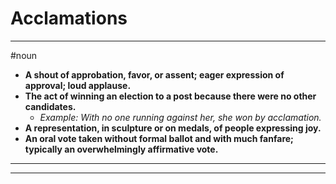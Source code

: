 # Acclamations
---
#noun
- **A shout of approbation, favor, or assent; eager expression of approval; loud applause.**
- **The act of winning an election to a post because there were no other candidates.**
	- _Example: With no one running against her, she won by acclamation._
- **A representation, in sculpture or on medals, of people expressing joy.**
- **An oral vote taken without formal ballot and with much fanfare; typically an overwhelmingly affirmative vote.**
---
---
